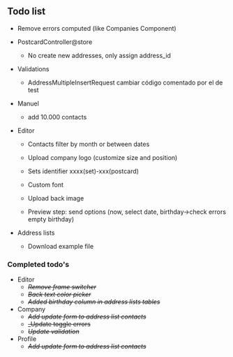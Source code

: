 ## Todo list
- Remove errors computed (like Companies Component)

- PostcardController@store
  - No create new addresses, only assign address_id

- Validations
  - AddressMultipleInsertRequest cambiar código comentado por el de test

- Manuel
  - add 10.000 contacts

- Editor
  - Contacts filter by month or between dates
  - Upload company logo (customize size and position)
  - Sets identifier xxxx(set)-xxx(postcard)
  - Custom font
  - Upload back image

  - Preview step: send options (now, select date, birthday->check errors empty birthday)

- Address lists
  - Download example file


### Completed todo's
- Editor
  - ~~_Remove frame switcher_~~
  - ~~_Back text color picker_~~
  - ~~_Added birthday column in address lists tables_~~
- Company
  - ~~_Add update form to address list contacts_~~
  - ~~_Update toggle errors~~
  - ~~_Update validation_~~
- Profile
  - ~~_Add update form to address list contacts_~~

